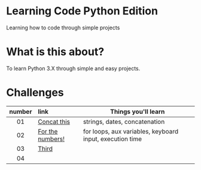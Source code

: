 # Learning Code Python Edition
Learning how to code through simple projects

# What is this about?

To learn Python 3.X through simple and easy projects.

# Challenges

| number | link | Things you'll learn |
|:------:|:------------------------------------------------------|--------------------------------------------------------------|
| 01     | [Concat this](exercises/01/01-challenge.md)           | strings, dates, concatenation                                        |
| 02     | [For the numbers!](exercises/02/02-challenge.md)      | for loops, aux variables, keyboard input, execution time             |
| 03     | [Third]()     |                     |
| 04     |              |           |

